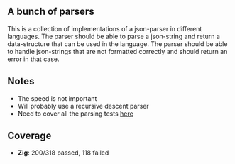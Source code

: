 ## A bunch of parsers

This is a collection of implementations of a json-parser in different languages.
The parser should be able to parse a json-string and return a data-structure that can be used in the language.
The parser should be able to handle json-strings that are not formatted correctly and should return an error in that case.

## Notes

- The speed is not important
- Will probably use a recursive descent parser
- Need to cover all the parsing tests [here](https://github.com/nst/JSONTestSuite.git)

## Coverage

- **Zig**: 200/318 passed, 118 failed
